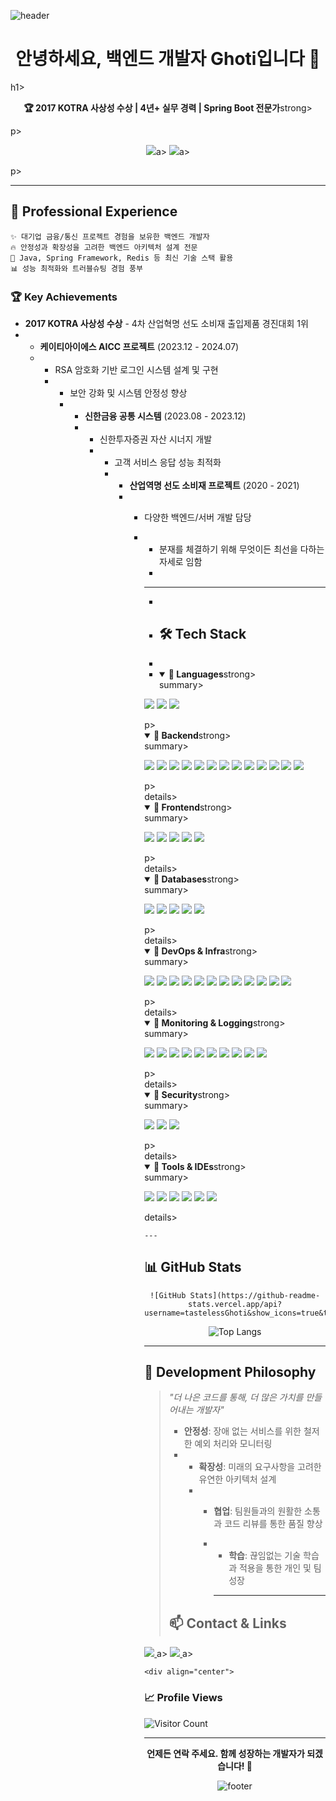 ![header](https://capsule-render.vercel.app/api?type=waving&color=gradient&customColorList=12&height=250&section=header&text=백엔드%20개발자%20Ghoti&fontSize=70&animation=fadeIn&fontAlignY=38&desc=🏆%20KOTRA%20Award%20Winner%20|%204+%20Years%20Experience&descAlignY=55&descAlign=50)

<h1 align="center">안녕하세요, 백엔드 개발자 Ghoti입니다 👋</h1>h1>

<p align="center">
  <strong>🏆 2017 KOTRA 사상성 수상 | 4년+ 실무 경력 | Spring Boot 전문가</strong>strong>
</p>p>

<p align="center">
  <a href="https://gamulgamulgamulchi.tistory.com"><img src="https://img.shields.io/badge/Tech%20Blog-FF5722?style=for-the-badge&logo=blogger&logoColor=white"/></a>a>
    <a href="mailto:peobae@gmail.com"><img src="https://img.shields.io/badge/Email-EA4335?style=for-the-badge&logo=gmail&logoColor=white"/></a>a>
</p>p>

---

## 💼 Professional Experience

```
✨ 대기업 금융/통신 프로젝트 경험을 보유한 백엔드 개발자
🔥 안정성과 확장성을 고려한 백엔드 아키텍처 설계 전문
🚀 Java, Spring Framework, Redis 등 최신 기술 스택 활용
📊 성능 최적화와 트러블슈팅 경험 풍부
```

### 🏆 Key Achievements

- **2017 KOTRA 사상성 수상** - 4차 산업혁명 선도 소비재 출입제품 경진대회 1위
- - **케이티아이에스 AICC 프로젝트** (2023.12 - 2024.07)
  -   - RSA 암호화 기반 로그인 시스템 설계 및 구현
      -   - 보안 강화 및 시스템 안정성 향상
          - - **신한금융 공통 시스템** (2023.08 - 2023.12)
            -   - 신한투자증권 자산 시너지 개발
                -   - 고객 서비스 응답 성능 최적화
                    - - **산업역명 선도 소비재 프로젝트** (2020 - 2021)
                      -   - 다양한 백엔드/서버 개발 담당
                          -   - 분재를 체결하기 위해 무엇이든 최선을 다하는 자세로 임함
                              -
                              - ---
                              -
                              - ## 🛠 Tech Stack
                              -
                              - <details open>
                                <summary><strong>🌟 Languages</strong>strong></summary>summary>
                              <p>
                              <img src="https://img.shields.io/badge/Java-ED8B00?style=flat-square&logo=java&logoColor=white"/>
                              <img src="https://img.shields.io/badge/JavaScript-F7DF1E?style=flat-square&logo=javascript&logoColor=black"/>
                              <img src="https://img.shields.io/badge/SQL-336791?style=flat-square&logo=postgresql&logoColor=white"/>
                              </p>p>
                              </details>
                              
                              <details open>
                                <summary><strong>🌟 Backend</strong>strong></summary>summary>
                                <p>
                                  <img src="https://img.shields.io/badge/Spring%20Boot-6DB33F?style=flat-square&logo=Spring%20Boot&logoColor=white"/>
                                  <img src="https://img.shields.io/badge/Spring%20Framework-6DB33F?style=flat-square&logo=Spring&logoColor=white"/>
                                  <img src="https://img.shields.io/badge/Spring%20Batch-6DB33F?style=flat-square&logo=Spring&logoColor=white"/>
                                  <img src="https://img.shields.io/badge/Spring%20WebFlux-6DB33F?style=flat-square&logo=Spring&logoColor=white"/>
                                  <img src="https://img.shields.io/badge/JPA-59666C?style=flat-square&logo=Hibernate&logoColor=white"/>
                                  <img src="https://img.shields.io/badge/MyBatis-000000?style=flat-square&logo=MyBatis&logoColor=white"/>
                                  <img src="https://img.shields.io/badge/iBATIS-4479A1?style=flat-square"/>
                                  <img src="https://img.shields.io/badge/QueryDSL-0769AD?style=flat-square"/>
                                  <img src="https://img.shields.io/badge/Jackson/Gson-black?style=flat-square"/>
                                  <img src="https://img.shields.io/badge/Apache%20Tomcat-F8DC75?style=flat-square&logo=Apache%20Tomcat&logoColor=black"/>
                                  <img src="https://img.shields.io/badge/로그프로-blue?style=flat-square"/>
                                  <img src="https://img.shields.io/badge/Applications-green?style=flat-square"/>
                                  <img src="https://img.shields.io/badge/RDBMS-4479A1?style=flat-square"/>
                                </p>p>
                              </details>details>
                       
                              <details open>
                                <summary><strong>🌟 Frontend</strong>strong></summary>summary>
                                <p>
                                  <img src="https://img.shields.io/badge/HTML5-E34F26?style=flat-square&logo=html5&logoColor=white"/>
                                  <img src="https://img.shields.io/badge/JSP-007396?style=flat-square"/>
                                  <img src="https://img.shields.io/badge/jQuery-0769AD?style=flat-square&logo=jquery&logoColor=white"/>
                                  <img src="https://img.shields.io/badge/Ajax-5A29E4?style=flat-square"/>
                                  <img src="https://img.shields.io/badge/Thymeleaf-005F0F?style=flat-square&logo=Thymeleaf&logoColor=white"/>
                                </p>p>
                              </details>details>
                       
                              <details open>
                                <summary><strong>🌟 Databases</strong>strong></summary>summary>
                                <p>
                                  <img src="https://img.shields.io/badge/MySQL-4479A1?style=flat-square&logo=mysql&logoColor=white"/>
                                  <img src="https://img.shields.io/badge/MariaDB-003545?style=flat-square&logo=mariadb&logoColor=white"/>
                                  <img src="https://img.shields.io/badge/Oracle-F80000?style=flat-square&logo=oracle&logoColor=white"/>
                                  <img src="https://img.shields.io/badge/PostgreSQL-316192?style=flat-square&logo=postgresql&logoColor=white"/>
                                  <img src="https://img.shields.io/badge/Redis-DC382D?style=flat-square&logo=redis&logoColor=white"/>
                                </p>p>
                              </details>details>
                       
                              <details open>
                                <summary><strong>🌟 DevOps & Infra</strong>strong></summary>summary>
                                <p>
                                  <img src="https://img.shields.io/badge/Docker-2496ED?style=flat-square&logo=docker&logoColor=white"/>
                                  <img src="https://img.shields.io/badge/Container-2496ED?style=flat-square"/>
                                  <img src="https://img.shields.io/badge/Kubernetes-326CE5?style=flat-square&logo=kubernetes&logoColor=white"/>
                                  <img src="https://img.shields.io/badge/Git-F05032?style=flat-square&logo=git&logoColor=white"/>
                                  <img src="https://img.shields.io/badge/GitLab-FCA121?style=flat-square&logo=gitlab&logoColor=white"/>
                                  <img src="https://img.shields.io/badge/Subversion-809CC9?style=flat-square&logo=subversion&logoColor=white"/>
                                  <img src="https://img.shields.io/badge/SVN-809CC9?style=flat-square"/>
                                  <img src="https://img.shields.io/badge/Jenkins-D24939?style=flat-square&logo=jenkins&logoColor=white"/>
                                  <img src="https://img.shields.io/badge/Nginx-009639?style=flat-square&logo=nginx&logoColor=white"/>
                                  <img src="https://img.shields.io/badge/Zookeeper-yellow?style=flat-square"/>
                                  <img src="https://img.shields.io/badge/Apache%20Zookeeper-yellow?style=flat-square"/>
                                  <img src="https://img.shields.io/badge/Argo%20CD-EF7B4D?style=flat-square&logo=argo&logoColor=white"/>
                                </p>p>
                              </details>details>
                       
                              <details open>
                                <summary><strong>🌟 Monitoring & Logging</strong>strong></summary>summary>
                                <p>
                                  <img src="https://img.shields.io/badge/Datadog-632CA6?style=flat-square&logo=datadog&logoColor=white"/>
                                  <img src="https://img.shields.io/badge/Apache%20JMeter-D22128?style=flat-square&logo=Apache%20JMeter&logoColor=white"/>
                                  <img src="https://img.shields.io/badge/ELK%20Stack-005571?style=flat-square&logo=elastic&logoColor=white"/>
                                  <img src="https://img.shields.io/badge/SonarQube-4E9BCD?style=flat-square&logo=sonarqube&logoColor=white"/>
                                  <img src="https://img.shields.io/badge/OpenSearch-005EB8?style=flat-square&logo=opensearch&logoColor=white"/>
                                  <img src="https://img.shields.io/badge/Solr-D9411E?style=flat-square&logo=apache%20solr&logoColor=white"/>
                                  <img src="https://img.shields.io/badge/Apache%20Solr-D9411E?style=flat-square"/>
                                  <img src="https://img.shields.io/badge/Elasticsearch-005571?style=flat-square&logo=elasticsearch&logoColor=white"/>
                                  <img src="https://img.shields.io/badge/Logstash-005571?style=flat-square&logo=logstash&logoColor=white"/>
                                  <img src="https://img.shields.io/badge/Kibana-005571?style=flat-square&logo=kibana&logoColor=white"/>
                                </p>p>
                              </details>details>
                       
                              <details open>
                                <summary><strong>🌟 Security</strong>strong></summary>summary>
                                <p>
                                  <img src="https://img.shields.io/badge/OAuth%202.0-3C873A?style=flat-square"/>
                                  <img src="https://img.shields.io/badge/JWT-000000?style=flat-square&logo=JSON%20web%20tokens&logoColor=white"/>
                                  <img src="https://img.shields.io/badge/Spring%20Security-6DB33F?style=flat-square&logo=Spring%20Security&logoColor=white"/>
                                </p>p>
                              </details>details>
                       
                              <details open>
                                <summary><strong>🌟 Tools & IDEs</strong>strong></summary>summary>
                                <p>
                                  <img src="https://img.shields.io/badge/Lombok-red?style=flat-square"/>
                                  <img src="https://img.shields.io/badge/IntelliJ%20IDEA-000000?style=flat-square&logo=intellij-idea&logoColor=white"/>
                                  <img src="https://img.shields.io/badge/Eclipse-2C2255?style=flat-square&logo=eclipse&logoColor=white"/>
                                  <img src="https://img.shields.io/badge/VS%20Code-007ACC?style=flat-square&logo=visual-studio-code&logoColor=white"/>
                                  <img src="https://img.shields.io/badge/Spring%20Tool%20Suite-6DB33F?style=flat-square&logo=spring&logoColor=white"/>
                                  <img src="https://img.shields.io/badge/Postman-FF6C37?style=flat-square&logo=postman&logoColor=white"/>
                                </p>
                              </details>details>
                       
                                  ---
                       
                              ## 📊 GitHub Stats
                       
                              <div align="center">
                       
                                  ![GitHub Stats](https://github-readme-stats.vercel.app/api?username=tastelessGhoti&show_icons=true&theme=radical&hide_border=true&count_private=true)
                       
                              ![Top Langs](https://github-readme-stats.vercel.app/api/top-langs/?username=tastelessGhoti&layout=compact&theme=radical&hide_border=true)
                       
                              </div>
                       
                              ---
                       
                              ## 💭 Development Philosophy
                       
                              > *"더 나은 코드를 통해, 더 많은 가치를 만들어내는 개발자"*
                              >
                              > - **안정성**: 장애 없는 서비스를 위한 철저한 예외 처리와 모니터링
                              > - - **확장성**: 미래의 요구사항을 고려한 유연한 아키텍처 설계
                              >   - - **협업**: 팀원들과의 원활한 소통과 코드 리뷰를 통한 품질 향상
                              >     - - **학습**: 끊임없는 기술 학습과 적용을 통한 개인 및 팀 성장
                              >      
                              >       - ---
                              >
                              > ## 📫 Contact & Links
                              >
                              > <p align="center">
                                <a href="https://gamulgamulgamulchi.tistory.com">
                                      <img src="https://img.shields.io/badge/Tech_Blog-FF5722?style=for-the-badge&logo=blogger&logoColor=white&link=https://gamulgamulgamulchi.tistory.com"/>
                                </a>a>
                                  <a href="mailto:peobae@gmail.com">
                                        <img src="https://img.shields.io/badge/Email-EA4335?style=for-the-badge&logo=gmail&logoColor=white"/>
                                  </a>a>
                                  </p>
                       
                                  <div align="center">
                       
                                ### 📈 Profile Views
                       
                                ![Visitor Count](https://profile-counter.glitch.me/tastelessGhoti/count.svg)
                       
                              </div>
                       
                              ---
                       
                              <div align="center">
                       
                                **언제든 연락 주세요. 함께 성장하는 개발자가 되겠습니다! 🚀**
                       
                              ![footer](https://capsule-render.vercel.app/api?type=waving&color=gradient&customColorList=12&height=100&section=footer)
                       
                              </div>
                                </p>
                                </p>
                              </strong></summary>
                              </strong>
